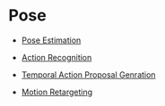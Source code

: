 # Pose
* [Pose Estimation](pose.md)

* [Action Recognition](action.md)
* [Temporal Action Proposal Genration](temporal_proposal.md)

* [Motion Retargeting](motion_retargeting.md)